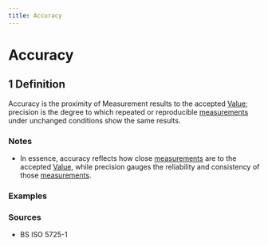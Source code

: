 ```yaml
---
title: Accuracy
---
```


# Accuracy

## 1 Definition

Accuracy is the proximity of Measurement results to the accepted [Value](../value); precision is the degree to which repeated or reproducible [measurements](../measurement) under unchanged conditions show the same results.

### Notes
- In essence, accuracy reflects how close [measurements](../measurement) are to the accepted [Value](../value), while precision gauges the reliability and consistency of those [measurements](../measurement).

### Examples 

### Sources
- BS ISO 5725-1
